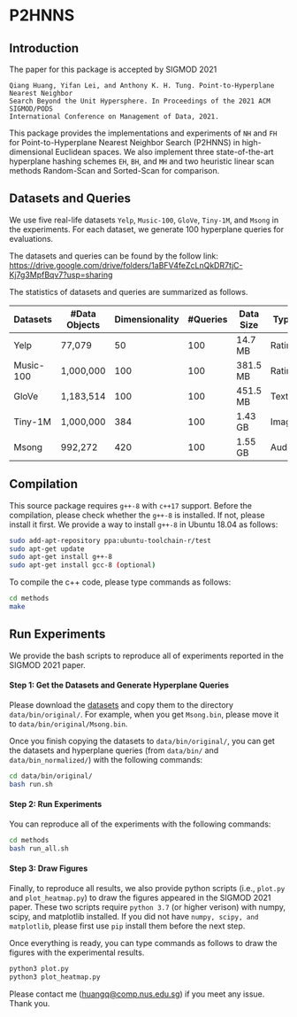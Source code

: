 # P2HNNS

## Introduction

The paper for this package is accepted by SIGMOD 2021

```bath
Qiang Huang, Yifan Lei, and Anthony K. H. Tung. Point-to-Hyperplane Nearest Neighbor 
Search Beyond the Unit Hypersphere. In Proceedings of the 2021 ACM SIGMOD/PODS 
International Conference on Management of Data, 2021.
```

This package provides the implementations and experiments of `NH` and `FH` for Point-to-Hyperplane Nearest Neighbor Search (P2HNNS) in high-dimensional Euclidean spaces. We also implement three state-of-the-art hyperplane hashing schemes `EH`, `BH`, and `MH` and two heuristic linear scan methods Random-Scan and Sorted-Scan for comparison.

## Datasets and Queries

We use five real-life datasets `Yelp`, `Music-100`, `GloVe`, `Tiny-1M`, and `Msong` in the experiments. For each dataset, we generate 100 hyperplane queries for evaluations. 

The datasets and queries can be found by the follow link:
https://drive.google.com/drive/folders/1aBFV4feZcLnQkDR7tjC-Kj7g3MpfBqv7?usp=sharing

The statistics of datasets and queries are summarized as follows.

| Datasets  | #Data Objects | Dimensionality | #Queries | Data Size | Type   |
| --------- | ------------- | -------------- | -------- | --------- | ------ |
| Yelp      | 77,079        | 50             | 100      | 14.7 MB   | Rating |
| Music-100 | 1,000,000     | 100            | 100      | 381.5 MB  | Rating |
| GloVe     | 1,183,514     | 100            | 100      | 451.5 MB  | Text   |
| Tiny-1M   | 1,000,000     | 384            | 100      | 1.43 GB   | Image  |
| Msong     | 992,272       | 420            | 100      | 1.55 GB   | Audio  |

## Compilation

This source package requires ```g++-8``` with ```c++17``` support. Before the compilation, please check whether the `g++-8` is installed. If not, please install it first. We provide a way to install `g++-8` in Ubuntu 18.04 as follows:

```bash
sudo add-apt-repository ppa:ubuntu-toolchain-r/test
sudo apt-get update
sudo apt-get install g++-8
sudo apt-get install gcc-8 (optional)
```

To compile the c++ code, please type commands as follows:

```bash
cd methods
make
```

## Run Experiments

We provide the bash scripts to reproduce all of experiments reported in the SIGMOD 2021 paper.

#### Step 1: Get the Datasets and Generate Hyperplane Queries

Please download the [datasets](https://drive.google.com/drive/folders/1aBFV4feZcLnQkDR7tjC-Kj7g3MpfBqv7?usp=sharing) and copy them to the directory `data/bin/original/`. For example, when you get `Msong.bin`, please move it to `data/bin/original/Msong.bin`.

Once you finish copying the datasets to `data/bin/original/`, you can get the datasets and hyperplane queries (from `data/bin/` and `data/bin_normalized/`) with the following commands:

```bash
cd data/bin/original/
bash run.sh
```

#### Step 2: Run Experiments

You can reproduce all of the experiments with the following commands:

```bash
cd methods
bash run_all.sh
```

#### Step 3: Draw Figures

Finally, to reproduce all results, we also provide python scripts (i.e., `plot.py` and `plot_heatmap.py`) to draw the figures appeared in the SIGMOD 2021 paper. These two scripts require `python 3.7` (or higher verison) with numpy, scipy, and matplotlib installed. If you did not have `numpy, scipy, and matplotlib`, please first use `pip` install them before the next step.

Once everything is ready, you can type commands as follows to draw the figures with the experimental results.

```bash
python3 plot.py
python3 plot_heatmap.py
```

Please contact me (huangq@comp.nus.edu.sg) if you meet any issue. Thank you.